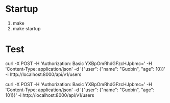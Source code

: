 Startup
===
1. make
2. make startup

Test
===
curl -X POST -H 'Authorization: Basic YXBpOmRhdGFzcHJpbmc=' -H 'Content-Type: application/json' -d '{"user": {"name": "Guobin", "age": 10}}' -i http://localhost:8000/api/v1/users

curl -X POST -H 'Authorization: Basic YXBpOmRhdGFzcHJpbmc=' -H 'Content-Type: application/json' -d '{"user": {"name": "Guobin", "age": 101}}' -i http://localhost:8000/api/v1/users

